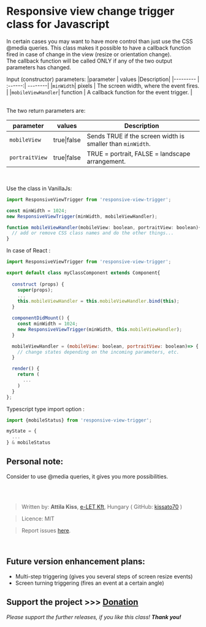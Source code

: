 # Responsive view change trigger class for Javascript
In certain cases you may want to have more control than just use the CSS @media queries. This class makes it possible to have a callback function fired in case of change in the view (resize or orientation change).  
The callback function will be called ONLY if any of the two output parameters has changed. 

Input (constructor) parameters:
|parameter | values |Description|
|--------- | :------:| --------|
|`minWidth`| pixels | The screen width, where the event fires. |
|`mobileViewHandler`| function | A callback function for the event trigger. |
  
<br/>  
The two return parameters are:  

|parameter | values |Description|
|--------- | :------:| --------| 
| `mobileView`| true\|false | Sends TRUE if the screen width is smaller than `minWidth`.|  
| `portraitView` | true\|false | TRUE = portrait, FALSE = landscape arrangement.|  
<br>  



Use the class in VanillaJs:
```javascript
import ResponsiveViewTrigger from 'responsive-view-trigger';

const minWidth = 1024;
new ResponsiveViewTrigger(minWidth, mobileViewHandler);

function mobileViewHandler(mobileView: boolean, portraitView: boolean){
  // add or remove CSS class names and do the other things...
}
```

In case of React : 
```javascript
import ResponsiveViewTrigger from 'responsive-view-trigger';

export default class myClassComponent extends Component{
  
  construct (props) {
    super(props);
    ...
    this.mobileViewHandler = this.mobileViewHandler.bind(this);
  }

  componentDidMount() {
    const minWidth = 1024;
    new ResponsiveViewTrigger(minWidth, this.mobileViewHandler);
  }

  mobileViewHandler = (mobileView: boolean, portraitView: boolean)=> {
    // change states depending on the incoming parameters, etc.
  }

  render() {
    return (
      ...
    )
  }
};
```
Typescript type import option :
```javascript
import {mobileStatus} from 'responsive-view-trigger';

myState = {
  ...
} & mobileStatus
```
## Personal note:
Consider to use @media queries, it gives you more possibilities.


<br><br>
>Written by: __Attila Kiss__, [e-LET Kft](https://e-let.hu), Hungary  ( GitHub: [kissato70](https://github.com/kissato70) )

 > Licence:  MIT

> Report issues [here](https://github.com/kissato70/dist-upload-s3/issues).

<br>  

## Future version enhancement plans:
- Multi-step triggering (gives you several steps of screen resize events)
- Screen turning triggering (fires an event at a certain angle)
## Support the project >>> [Donation](https://bit.ly/kissato70_paypal_donate)  
_Please support the further releases, if you like this class! **Thank you!**_  
<br/>